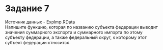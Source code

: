 # Задание 7
Источник данных - ExpImp.RData   
Напишите функцию, которая по названию субъекта федерации выводит значения суммарного экспорта и суммарного импорта по этому субъекту федерации, а также федеральный округ, к которому этот субъект федерации относится. 